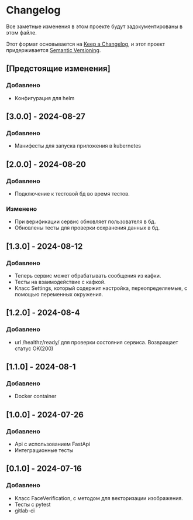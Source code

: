 # Changelog

Все заметные изменения в этом проекте будут задокументированы в этом файле.

Этот формат основывается на [Keep a Changelog](https://keepachangelog.com/en/1.1.0/), и этот проект придерживается [Semantic Versioning](https://semver.org/spec/v2.0.0.html).

## [Предстоящие изменения]

### Добавлено

- Конфигурация для helm

## [3.0.0] - 2024-08-27

### Добавлено

- Манифесты для запуска приложения в kubernetes

## [2.0.0] - 2024-08-20

### Добавлено

- Подключение к тестовой бд во время тестов.

### Изменено

- При верификации сервис обновляет пользователя в бд.
- Обновлены тесты для проверки сохранения данных в бд.

## [1.3.0] - 2024-08-12

### Добавлено

- Теперь сервис может обрабатывать сообщения из кафки.
- Тесты на взаимодействие с кафкой.
- Класс Settings, который содержит настройка, переопределяемые, с помощью переменных окружения.

## [1.2.0] - 2024-08-4

### Добавлено

- url /healthz/ready/ для проверки состояния сервиса. Возвращает статус OK(200)

## [1.1.0] - 2024-08-1

### Добавлено

- Docker container

## [1.0.0] - 2024-07-26

### Добавлено

- Api с использованием FastApi
- Интеграционные тесты

## [0.1.0] - 2024-07-16

### Добавлено

- Класс FaceVerification, с методом для векторизации изображения.
- Тесты с pytest
- gitlab-ci
